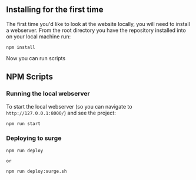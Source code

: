## Installing for the first time
The first time you'd like to look at the website locally, you will need to install a webserver. From the root directory you have the repository installed into on your local machine run:

```
npm install
```

Now you can run scripts

## NPM Scripts
### Running the local webserver
To start the local webserver (so you can navigate to `http://127.0.0.1:8000/`) and see the project:
```
npm run start
```

### Deploying to surge

```
npm run deploy

or

npm run deploy:surge.sh
```